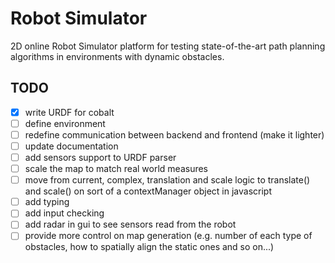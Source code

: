 # Robot Simulator

2D online Robot Simulator platform for testing state-of-the-art path planning algorithms in environments with dynamic obstacles.

## TODO

- [x] write URDF for cobalt
- [ ] define environment
- [ ] redefine communication between backend and frontend (make it lighter)
- [ ] update documentation
- [ ] add sensors support to URDF parser
- [ ] scale the map to match real world measures
- [ ] move from current, complex, translation and scale logic to
    translate() and scale() on sort of a contextManager object in javascript
- [ ] add typing
- [ ] add input checking
- [ ] add radar in gui to see sensors read from the robot
- [ ] provide more control on map generation (e.g. number of each type of obstacles, how to spatially align the static ones and so on...)
